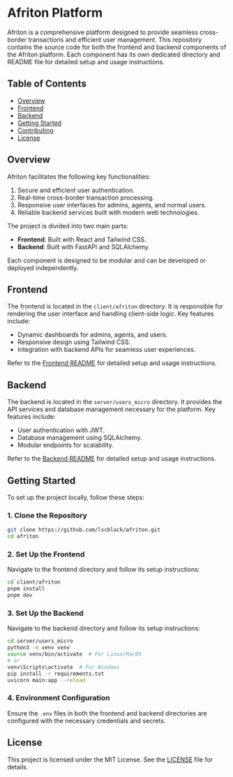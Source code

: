 # Afriton Platform

Afriton is a comprehensive platform designed to provide seamless cross-border transactions and efficient user management. This repository contains the source code for both the frontend and backend components of the Afriton platform. Each component has its own dedicated directory and README file for detailed setup and usage instructions.

## Table of Contents

- [Overview](#overview)
- [Frontend](#frontend)
- [Backend](#backend)
- [Getting Started](#getting-started)
- [Contributing](#contributing)
- [License](#license)

## Overview

Afriton facilitates the following key functionalities:

1. Secure and efficient user authentication.
2. Real-time cross-border transaction processing.
3. Responsive user interfaces for admins, agents, and normal users.
4. Reliable backend services built with modern web technologies.

The project is divided into two main parts:

- **Frontend**: Built with React and Tailwind CSS.
- **Backend**: Built with FastAPI and SQLAlchemy.

Each component is designed to be modular and can be developed or deployed independently.

## Frontend

The frontend is located in the `client/afriton` directory. It is responsible for rendering the user interface and handling client-side logic. Key features include:

- Dynamic dashboards for admins, agents, and users.
- Responsive design using Tailwind CSS.
- Integration with backend APIs for seamless user experiences.

Refer to the [Frontend README](client/afriton/README.md) for detailed setup and usage instructions.

## Backend

The backend is located in the `server/users_micro` directory. It provides the API services and database management necessary for the platform. Key features include:

- User authentication with JWT.
- Database management using SQLAlchemy.
- Modular endpoints for scalability.

Refer to the [Backend README](server/users_micro/README.md) for detailed setup and usage instructions.

## Getting Started

To set up the project locally, follow these steps:

### 1. Clone the Repository

```bash
git clone https://github.com/lscblack/afriton.git
cd afriton
```

### 2. Set Up the Frontend

Navigate to the frontend directory and follow its setup instructions:

```bash
cd client/afriton
pnpm install
pnpm dev
```

### 3. Set Up the Backend

Navigate to the backend directory and follow its setup instructions:

```bash
cd server/users_micro
python3 -m venv venv
source venv/bin/activate  # For Linux/MacOS
# or
venv\Scripts\activate  # For Windows
pip install -r requirements.txt
uvicorn main:app --reload
```

### 4. Environment Configuration

Ensure the `.env` files in both the frontend and backend directories are configured with the necessary credentials and secrets.


## License

This project is licensed under the MIT License. See the [LICENSE](LICENSE) file for details.

